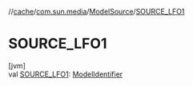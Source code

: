 //[cache](../../../index.md)/[com.sun.media](../index.md)/[ModelSource](index.md)/[SOURCE_LFO1](-s-o-u-r-c-e_-l-f-o1.md)

# SOURCE_LFO1

[jvm]\
val [SOURCE_LFO1](-s-o-u-r-c-e_-l-f-o1.md): [ModelIdentifier](../-model-identifier/index.md)

